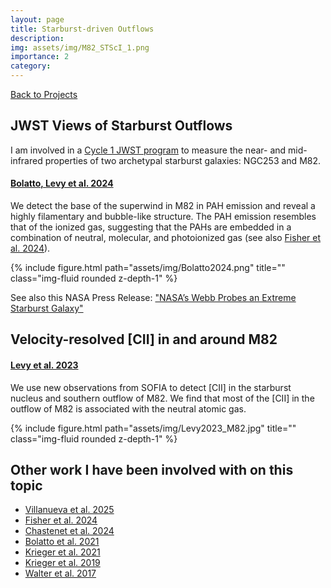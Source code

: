 ```yaml
---
layout: page
title: Starburst-driven Outflows
description:
img: assets/img/M82_STScI_1.png
importance: 2
category:
---
```


<a href="https://rclevy.github.io/projects/" title="Back to Projects" target="_self"><i class="fas fa-arrow-left"></i> Back to Projects</a>

## JWST Views of Starburst Outflows

I am involved in a [Cycle 1 JWST program](https://www.stsci.edu/jwst/phase2-public/1701.pdf) to measure the near- and mid-infrared properties of two archetypal starburst galaxies: NGC253 and M82.

#### [Bolatto, Levy et al. 2024](https://ui.adsabs.harvard.edu/abs/2024ApJ...967...63B/abstract)

We detect the base of the superwind in M82 in PAH emission and reveal a highly filamentary and bubble-like structure. The PAH emission resembles that of the ionized gas, suggesting that the PAHs are embedded in a combination of neutral, molecular, and photoionized gas (see also [Fisher et al. 2024](https://ui.adsabs.harvard.edu/abs/2024arXiv240503686F/abstract)).

<div class="row">
    <div class="col-sm mt-3 mt-md-0">
        {% include figure.html path="assets/img/Bolatto2024.png" title="" class="img-fluid rounded z-depth-1" %}
    </div>
</div>

See also this NASA Press Release: ["NASA’s Webb Probes an Extreme Starburst Galaxy"](https://science.nasa.gov/missions/webb/nasas-webb-probes-an-extreme-starburst-galaxy/)

## Velocity-resolved [CII] in and around M82
#### [Levy et al. 2023](https://ui.adsabs.harvard.edu/abs/2023ApJ...958..109L/abstract)
We use new observations from SOFIA to detect [CII] in the starburst nucleus and southern outflow of M82. We find that most of the [CII] in the outflow of M82 is associated with the neutral atomic gas.

<div class="row">
    <div class="col-sm mt-3 mt-md-0">
        {% include figure.html path="assets/img/Levy2023_M82.jpg" title="" class="img-fluid rounded z-depth-1" %}
    </div>
</div>

## Other work I have been involved with on this topic
- [Villanueva et al. 2025](https://ui.adsabs.harvard.edu/abs/2025arXiv250114893V/abstract)
- [Fisher et al. 2024](https://ui.adsabs.harvard.edu/abs/2024arXiv240503686F/abstract)
- [Chastenet et al. 2024](https://ui.adsabs.harvard.edu/abs/2024arXiv240808026C/abstract)
- [Bolatto et al. 2021](https://ui.adsabs.harvard.edu/abs/2021ApJ...923...83B/abstract)
- [Krieger et al. 2021](https://ui.adsabs.harvard.edu/abs/2021ApJ...915L...3K/abstract)
- [Krieger et al. 2019](https://ui.adsabs.harvard.edu/abs/2019ApJ...881...43K/abstract)
- [Walter et al. 2017](https://ui.adsabs.harvard.edu/abs/2017ApJ...835..265W/abstract)
